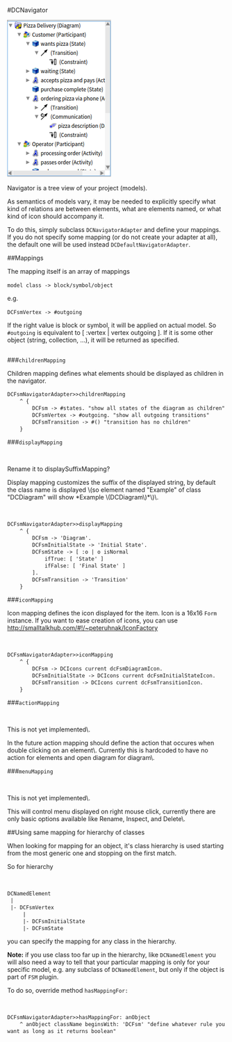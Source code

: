 #DCNavigator

<a name=""></a>![](../figures/navigator/navigator.png)

Navigator is a tree view of your project \(models\)\.

As semantics of models vary, it may be needed to explicitly
specify what kind of relations are between elements, what are elements
named, or what kind of icon should accompany it\.

To do this, simply subclass `DCNavigatorAdapter` and define your mappings\.
If you do not specify some mapping \(or do not create your adapter at all\),
the default one will be used instead `DCDefaultNavigatorAdapter`\.




##Mappings

The mapping itself is an array of mappings

`model class -> block/symbol/object`

e\.g\.

`DCFsmVertex -> #outgoing`

If the right value is block or symbol, it will be applied on actual model\.
So `#outgoing` is equivalent to \[ :vertex \| vertex outgoing \]\.
If it is some other object \(string, collection, …\), it will be returned
as specified\.



##




###`childrenMapping`

Children mapping defines what elements should be displayed as children
in the navigator\.




    DCFsmNavigatorAdapter>>childrenMapping
    	^ {
    		DCFsm -> #states. "show all states of the diagram as children"
    		DCFsmVertex -> #outgoing. "show all outgoing transitions"
    		DCFsmTransition -> #() "transition has no children"
    	}





###`displayMapping`


&nbsp;
<p class="todo">Rename it to displaySuffixMapping?</p>
Display mapping customizes the suffix of the displayed string, by default
the class name is displayed 
\(so element named "Example" of class "DCDiagram" will show *Example \(DCDiagram\)*\)\.



&nbsp;



    DCFsmNavigatorAdapter>>displayMapping
    	^ {
    		DCFsm -> 'Diagram'.
    		DCFsmInitialState -> 'Initial State'.
    		DCFsmState -> [ :o | o isNormal
    			ifTrue: [ 'State' ]
    			ifFalse: [ 'Final State' ]
    		].
    		DCFsmTransition -> 'Transition'
    	}




###`iconMapping`

Icon mapping defines the icon displayed for the item\. Icon is a 16x16 `Form` instance\.
If you want to ease creation of icons, you can use [http://smalltalkhub\.com/\#\!/~peteruhnak/IconFactory](http://smalltalkhub.com/#!/~peteruhnak/IconFactory)


&nbsp;



    DCFsmNavigatorAdapter>>iconMapping
    	^ {
    		DCFsm -> DCIcons current dcFsmDiagramIcon.
    		DCFsmInitialState -> DCIcons current dcFsmInitialStateIcon.
    		DCFsmTransition -> DCIcons current dcFsmTransitionIcon.
    	}




###`actionMapping`


&nbsp;
<p class="todo">This is not yet implemented\.</p>
In the future action mapping should define the action that occures when double clicking on an element\.
Currently this is hardcoded to have no action for elements and open diagram for diagram\.



###`menuMapping`


&nbsp;
<p class="todo">This is not yet implemented\.</p>
This will control menu displayed on right mouse click, currently there are only basic options available like Rename, Inspect, and Delete\.



##Using same mapping for hierarchy of classes

When looking for mapping for an object, it's class hierarchy is used starting from the most generic one and stopping on the first match\.

So for hierarchy


&nbsp;



    DCNamedElement
     |
     |- DCFsmVertex
         |
    	 |- DCFsmInitialState
    	 |- DCFsmState


you can specify the mapping for any class in the hierarchy\.

**Note:** if you use class too far up in the hierarchy, like `DCNamedElement` you will also need a way to tell that your particular mapping is
only for your specific model, e\.g\. any subclass of `DCNamedElement`, but only if the object is part of `FSM` plugin\.

To do so, override method `hasMappingFor:`


&nbsp;



    DCFsmNavigatorAdapter>>hasMappingFor: anObject
    	^ anObject className beginsWith: 'DCFsm' "define whatever rule you want as long as it returns boolean"

